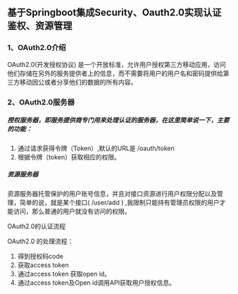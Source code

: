 

## 基于Springboot集成Security、Oauth2.0实现认证鉴权、资源管理 

### 1、OAuth2.0介绍

OAuth2.0(开发授权协议) 是一个开放标准，允许用户授权第三方移动应用，访问他们存储在另外的服务提供者上的信息，而不需要将用户的用户名和密码提供给第三方移动因公或者分享他们的数据的所有内容。

### 2、OAuth2.0服务器

##### 授权服务器，即服务提供商专门用来处理认证的服务器，在这里简单说一下，主要的功能：

1. 通过请求获得令牌（Token）,默认的URL是 /oauth/token
2. 根据令牌（token）获取相应的权限。

##### 资源服务器

资源服务器托管保护的用户账号信息，并且对接口资源进行用户权限分配以及管理，简单的说，就是某个接口( /user/add ) ,我限制只能持有管理员权限的用户才能访问，那么普通的用户就没有访问的权限。



OAuth2.0的认证流程

OAuth2.0 的处理流程：

1. 得到授权码code
2. 获取access token
3. 通过access token 获取open id。
4. 通过access token及Open id调用API获取用户授权信息。